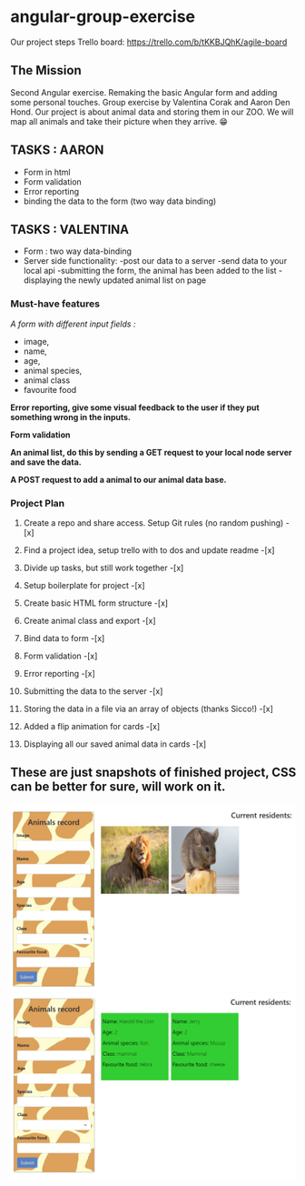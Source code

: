 # angular-group-exercise

Our project steps Trello board: https://trello.com/b/tKKBJQhK/agile-board

## The Mission

Second Angular exercise. Remaking the basic Angular form and adding some personal touches.
Group exercise by Valentina Corak and Aaron Den Hond.
Our project is about animal data and storing them in our ZOO. We will map all animals and take their picture when they arrive. 😁

## TASKS : AARON

- Form in html
- Form validation
- Error reporting
- binding the data to the form (two way data binding)

## TASKS : VALENTINA

- Form : two way data-binding
- Server side functionality:
  -post our data to a server
  -send data to your local api
  -submitting the form, the animal has been added to the list
  -displaying the newly updated animal list on page

### Must-have features

_A form with different input fields :_

- image,
- name,
- age,
- animal species,
- animal class
- favourite food

**Error reporting, give some visual feedback to the user if they put something wrong in the inputs.**

**Form validation**

**An animal list, do this by sending a GET request to your local node server and save the data.**

**A POST request to add a animal to our animal data base.**

### Project Plan

1. Create a repo and share access. Setup Git rules (no random pushing) -[x]

2. Find a project idea, setup trello with to dos and update readme -[x]

3. Divide up tasks, but still work together -[x]

4. Setup boilerplate for project -[x]

5. Create basic HTML form structure -[x]

6. Create animal class and export -[x]

7. Bind data to form -[x]

8. Form validation -[x]

9. Error reporting -[x]

10. Submitting the data to the server -[x]

11. Storing the data in a file via an array of objects (thanks Sicco!) -[x]

12. Added a flip animation for cards -[x]

13. Displaying all our saved animal data in cards -[x]

## These are just snapshots of finished project, CSS can be better for sure, will work on it.

![Finished project](/images/animals.png)
![Finished project](/images/back.png)
